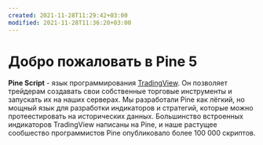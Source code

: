 ```yaml
---
created: 2021-11-28T11:29:42+03:00
modified: 2021-11-28T11:36:20+03:00
---
```


# Добро пожаловать в Pine 5

**Pine Script** - язык программирования [TradingView](https://ru.tradingview.com). Он позволяет трейдерам создавать свои собственные торговые инструменты и запускать их на наших серверах. Мы разработали Pine как лёгкий, но мощный язык для разработки индикаторов и стратегий, которые можно протеестировать на исторических данных. Большинство встроенных индикаторов TradingView написаны на Pine, и наше растущее сообшество программистов Pine  опубликовало более 100 000 скриптов.
